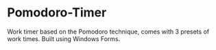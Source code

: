# Pomodoro-Timer

Work timer based on the Pomodoro technique, comes with 3
presets of work times. Built using Windows Forms.
